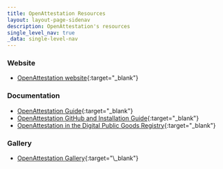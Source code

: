 ```yaml
---
title: OpenAttestation Resources
layout: layout-page-sidenav
description: OpenAttestation's resources
single_level_nav: true
_data: single-level-nav
---
```


### Website
- [OpenAttestation website](https://www.openattestation.com/){:target="\_blank"} 

### Documentation
-	[OpenAttestation Guide](https://www.openattestation.com/docs/docs-section/introduction/){:target="\_blank"} 
-	[OpenAttestation GitHub and Installation Guide](https://github.com/Open-Attestation/open-attestation){:target="\_blank"}
-	[OpenAttestation in the Digital Public Goods Registry](https://digitalpublicgoods.net/registry/openattestation.html){:target="\_blank"}

### Gallery
- [OpenAttestation Gallery](https://digitalpublicgoods.net/registry/openattestation.html](https://gallery.openattestation.com/)){:target="\_blank"}

